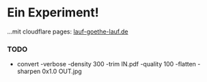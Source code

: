 # Ein Experiment!

...mit cloudflare pages: [lauf-goethe-lauf.de](https://lauf-goethe-lauf.de)

### TODO
* convert -verbose -density 300 -trim IN.pdf -quality 100  -flatten -sharpen 0x1.0 OUT.jpg


